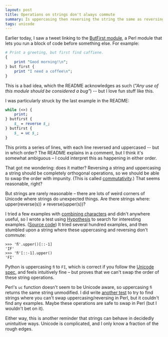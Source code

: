 ```yaml
---
layout: post
title: Operations on strings don't always commute
summary: Is uppercasing then reversing the string the same as reversing and then uppercasing? Of course not.
tags: unicode
---
```


<!-- https://twitter.com/jpwarren/status/1440152993693777924 -->

Earlier today, I saw a tweet linking to the [ButFirst module][module], a Perl module that lets you run a block of code before something else.
For example:

```perl
# Print a greeting, but first find caffiene.
{
    print "Good morning!\n";
} but first {
    print "I need a coffee\n";
}
```

This is a bad idea, which the README acknowledges as such (*"Any use of this module should be considered a bug"*) -- but I love fun stuff like this.

I was particularly struck by the last example in the README:

```perl
while (<>) {
    print;
} butfirst {
    $_ = reverse $_;
} butfirst {
    $_ = uc $_;
}
```

This prints a series of lines, with each line reversed and uppercased -- but in which order?
The README explains in a comment, but I think it's somewhat ambiguous – I could interpret this as happening in either order.

That got me wondering: does it matter?
Reversing a string and uppercasing a string should be completely orthogonal operations, so we should be able to swap the order with impunity.
(This is called [commutativity].)
That seems reasonable, right?

But strings are rarely reasonable – there are lots of weird corners of Unicode where strings do unexpected things.
Are there strings where: upper(reverse(s)) ≠ reverse(upper(s))?

I tried a few examples with [combining characters] and didn't anywhere useful, so I wrote a test using [Hypothesis] to search for interesting examples.
([Source code](/files/2021/test_for_noncommutative_strings.py))
It tried several hundred examples, and then stumbled upon a string where these uppercasing and reversing don't commute:

```
>>> 'ﬁ'.upper()[::-1]
'IF'
>>> 'ﬁ'[::-1].upper()
'FI'
```

Python is uppercasing `ﬁ` to `FI`, which is correct if you follow the [Unicode spec][fi_spec], and feels intuitively fine – but proves that we can't swap the order of these string operations.

Perl's `uc` function doesn't seem to be Unicode aware, so uppercasing `ﬁ` returns the same string unmodified.
I did write [another test](/files/2021/test_for_noncommutative_strings_in_perl.py) to try to find strings where you can't swap uppercasing/reversing in Perl, but it couldn't find any examples.
Maybe these operations are safe to swap in Perl (but I wouldn't bet on it).

Either way, this is another reminder that strings can behave in decidedly unintuitive ways.
Unicode is complicated, and I only know a fraction of the rough edges.

[module]: https://metacpan.org/pod/Acme::ButFirst
[combining characters]: https://en.wikipedia.org/wiki/Combining_character
[Hypothesis]: https://github.com/HypothesisWorks/hypothesis
[commutativity]: https://en.wikipedia.org/wiki/Commutative_property
[fi_spec]: https://util.unicode.org/UnicodeJsps/character.jsp?a=FB01
